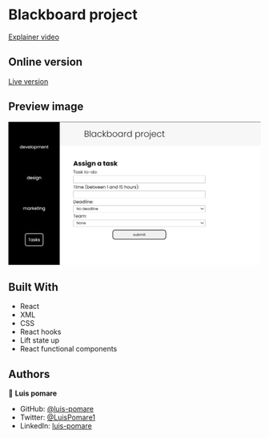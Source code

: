 # Blackboard project

[Explainer video](https://www.loom.com/share/96d96349d45a42dbb4a40064fe7637f3)

## Online version

[Live version](https://630322bf80a0122e23b7ce78--playful-stardust-41d3fc.netlify.app/)

## Preview image

[<img src="./app_screenshot.png">](https://630322bf80a0122e23b7ce78--playful-stardust-41d3fc.netlify.app/)

## Built With

- React
- XML
- CSS
- React hooks
- Lift state up
- React functional components

## Authors

👤 **Luis pomare**

- GitHub: [@luis-pomare](https://github.com/luis-pomare)
- Twitter: [@LuisPomare1](https://twitter.com/LuisPomare1)
- LinkedIn: [luis-pomare](https://www.linkedin.com/in/luis-pomare/)

